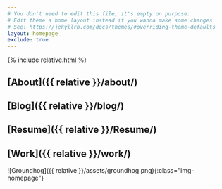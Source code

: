 ```yaml
---
# You don't need to edit this file, it's empty on purpose.
# Edit theme's home layout instead if you wanna make some changes
# See: https://jekyllrb.com/docs/themes/#overriding-theme-defaults
layout: homepage
exclude: true
---
```

{% include relative.html %}
## [About]({{ relative }}/about/)
## [Blog]({{ relative }}/blog/)
## [Resume]({{ relative }}/Resume/)
## [Work]({{ relative }}/work/)

![Groundhog]({{ relative }}/assets/groundhog.png){:class="img-homepage"}

